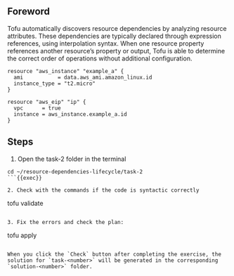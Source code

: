 ## Foreword

Tofu automatically discovers resource dependencies by analyzing resource attributes. These dependencies are typically declared through expression references, using interpolation syntax. When one resource property references another resource’s property or output, Tofu is able to determine the correct order of operations without additional configuration.

```hcl
resource "aws_instance" "example_a" {​
  ami           = data.aws_ami.amazon_linux.id​
  instance_type = "t2.micro"​
}​

resource "aws_eip" "ip" {​
  vpc      = true​
  instance = aws_instance.example_a.id​
}
```

## Steps

1. Open the task-2 folder in the terminal

```
cd ~/resource-dependencies-lifecycle/task-2
```{{exec}}

2. Check with the commands if the code is syntactic correctly

```
tofu validate
```{{exec}}

3. Fix the errors and check the plan:

```
tofu apply
```{{exec}}

When you click the `Check` button after completing the exercise, the solution for `task-<number>` will be generated in the corresponding `solution-<number>` folder.
